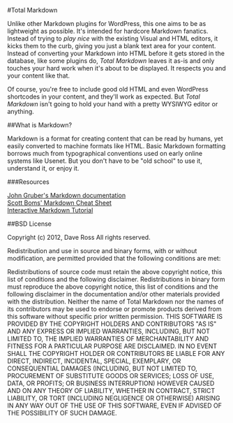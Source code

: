 #Total Markdown

Unlike other Markdown plugins for WordPress, this one aims to be as lightweight as possible. It's intended for hardcore Markdown fanatics. Instead of trying to *play nice* with the existing Visual and HTML editors, it kicks them to the curb, giving you just a blank text area for your content. Instead of converting your Markdown into HTML before it gets stored in the database, like some plugins do, *Total Markdown* leaves it as-is and only touches your hard work when it's about to be displayed. It respects you and your content like that.

Of course, you're free to include good old HTML and even WordPress shortcodes in your content, and they'll work as expected. But *Total Markdown* isn't going to hold your hand with a pretty WYSIWYG editor or anything.

##What is Markdown?

Markdown is a format for creating content that can be read by humans, yet easily converted to machine formats like HTML. Basic Markdown formatting borrows much from typographical conventions used on early online systems like Usenet. But you don't have to be "old school" to use it, understand it, or enjoy it.

###Resources

[John Gruber's Markdown documentation](http://daringfireball.net/projects/markdown/syntax)  
[Scott Boms' Markdown Cheat Sheet](http://scottboms.com/2004/03/markdownsyntaxcheatsheet/)  
[Interactive Markdown Tutorial](http://old-wp.slekx.com/the-markdown-tutorial-home/)

##BSD License

Copyright (c) 2012, Dave Ross
All rights reserved.

Redistribution and use in source and binary forms, with or without modification, are permitted provided that the following conditions are met:

Redistributions of source code must retain the above copyright notice, this list of conditions and the following disclaimer.
Redistributions in binary form must reproduce the above copyright notice, this list of conditions and the following disclaimer in the documentation and/or other materials provided with the distribution.
Neither the name of Total Markdown nor the names of its contributors may be used to endorse or promote products derived from this software without specific prior written permission.
THIS SOFTWARE IS PROVIDED BY THE COPYRIGHT HOLDERS AND CONTRIBUTORS "AS IS" AND ANY EXPRESS OR IMPLIED WARRANTIES, INCLUDING, BUT NOT LIMITED TO, THE IMPLIED WARRANTIES OF MERCHANTABILITY AND FITNESS FOR A PARTICULAR PURPOSE ARE DISCLAIMED. IN NO EVENT SHALL THE COPYRIGHT HOLDER OR CONTRIBUTORS BE LIABLE FOR ANY DIRECT, INDIRECT, INCIDENTAL, SPECIAL, EXEMPLARY, OR CONSEQUENTIAL DAMAGES (INCLUDING, BUT NOT LIMITED TO, PROCUREMENT OF SUBSTITUTE GOODS OR SERVICES; LOSS OF USE, DATA, OR PROFITS; OR BUSINESS INTERRUPTION) HOWEVER CAUSED AND ON ANY THEORY OF LIABILITY, WHETHER IN CONTRACT, STRICT LIABILITY, OR TORT (INCLUDING NEGLIGENCE OR OTHERWISE) ARISING IN ANY WAY OUT OF THE USE OF THIS SOFTWARE, EVEN IF ADVISED OF THE POSSIBILITY OF SUCH DAMAGE.
